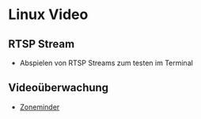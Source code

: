 # Linux Video

## RTSP Stream
+ Abspielen von RTSP Streams zum testen im Terminal

## Videoüberwachung
+ [Zoneminder](zoneminder/Readme.md)
